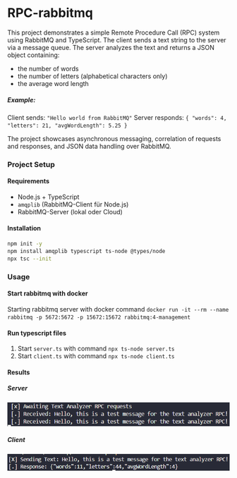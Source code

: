 # RPC-rabbitmq
This project demonstrates a simple Remote Procedure Call (RPC) system using RabbitMQ and TypeScript.
The client sends a text string to the server via a message queue. The server analyzes the text and returns a JSON object containing:

+ the number of words
+ the number of letters (alphabetical characters only)
+ the average word length

##### Example:
Client sends: `"Hello world from RabbitMQ"`
Server responds: `{ "words": 4, "letters": 21, "avgWordLength": 5.25 }`

The project showcases asynchronous messaging, correlation of requests and responses, and JSON data handling over RabbitMQ.

### Project Setup
#### Requirements
+ Node.js + TypeScript
+ `amqplib` (RabbitMQ-Client für Node.js)
+ RabbitMQ-Server (lokal oder Cloud)


#### Installation
```bash
npm init -y
npm install amqplib typescript ts-node @types/node
npx tsc --init
```

### Usage

#### Start rabbitmq with docker
Starting rabbitmq server with docker command `docker run -it --rm --name rabbitmq -p 5672:5672 -p 15672:15672 rabbitmq:4-management`

#### Run typescript files
1. Start `server.ts` with command `npx ts-node server.ts`
2. Start `client.ts` with command `npx ts-node client.ts`

#### Results
##### Server
![alt text](image.png)

##### Client
![alt text](image-1.png)
